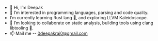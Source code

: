 - 👋 Hi, I’m Deepak
- 👀 I’m interested in programming languages, parsing and code quality. 
- I’m currently learning Rust lang 🦀, and exploring LLVM Kaleidoscope. 
- 💞️ I’m looking to collaborate on static analysis, building tools using clang libtooling 🐉.
- 📫 Mail me -- 0deepakraj0@gmail.com

<!---
DeepakRajHR/DeepakRajHR is a ✨ special ✨ repository because its `README.md` (this file) appears on your GitHub profile.
You can click the Preview link to take a look at your changes.
--->
